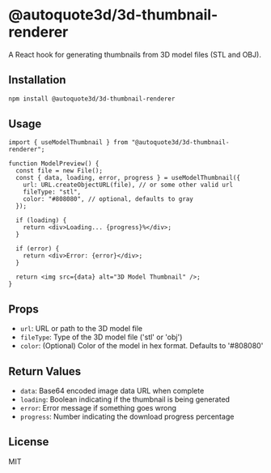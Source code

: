 # @autoquote3d/3d-thumbnail-renderer

A React hook for generating thumbnails from 3D model files (STL and OBJ).

## Installation

```bash
npm install @autoquote3d/3d-thumbnail-renderer
```

## Usage

```tsx
import { useModelThumbnail } from "@autoquote3d/3d-thumbnail-renderer";

function ModelPreview() {
  const file = new File();
  const { data, loading, error, progress } = useModelThumbnail({
    url: URL.createObjectURL(file), // or some other valid url
    fileType: "stl",
    color: "#808080", // optional, defaults to gray
  });

  if (loading) {
    return <div>Loading... {progress}%</div>;
  }

  if (error) {
    return <div>Error: {error}</div>;
  }

  return <img src={data} alt="3D Model Thumbnail" />;
}
```

## Props

- `url`: URL or path to the 3D model file
- `fileType`: Type of the 3D model file ('stl' or 'obj')
- `color`: (Optional) Color of the model in hex format. Defaults to '#808080'

## Return Values

- `data`: Base64 encoded image data URL when complete
- `loading`: Boolean indicating if the thumbnail is being generated
- `error`: Error message if something goes wrong
- `progress`: Number indicating the download progress percentage

## License

MIT
